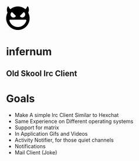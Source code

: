 ![alt text](devil.png)
# infernum
**Old Skool Irc Client**
---
# Goals
- Make A simple Irc Client Similar to Hexchat
- Same Experience on Different operating systems
- Support for matrix
- In Application Gifs and Videos
- Activity Notifier, for those quiet channels
- Notifications
- Mail Client (Joke)
